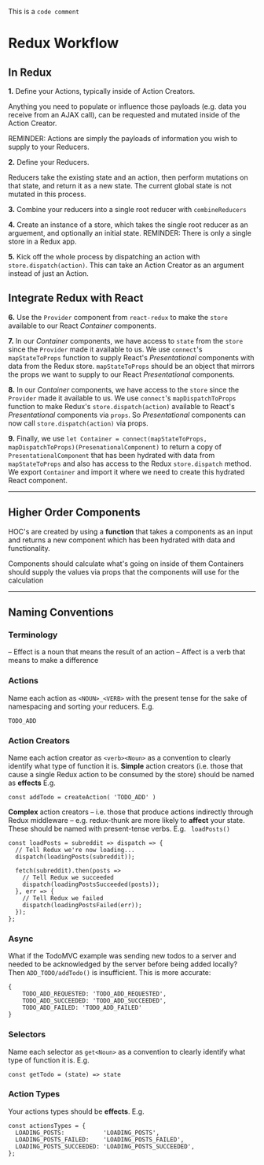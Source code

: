 This is a `code comment`


# Redux Workflow

## In Redux

**1.** Define your Actions, typically inside of Action Creators. 

Anything you need to populate or influence those payloads (e.g. data you receive from an AJAX call), can be requested and mutated inside of the Action Creator.

REMINDER: Actions are simply the payloads of information you wish to supply to your Reducers. 

**2.** Define your Reducers. 

Reducers take the existing state and an action, then perform mutations on that state, and return it as a new state. The current global state is not mutated in this process. 

**3.** Combine your reducers into a single root reducer with `combineReducers`

**4.** Create an instance of a store, which takes the single root reducer as an arguement, and optionally an initial state. REMINDER: There is only a single store in a Redux app.

**5.** Kick off the whole process by dispatching an action with `store.dispatch(action)`. This can take an Action Creator as an argument instead of just an Action.

## Integrate Redux with React

**6.** Use the `Provider` component from `react-redux` to make the `store` available to our React *Container* components.

**7.** In our *Container* components, we have access to `state` from the `store` since the `Provider` made it available to us. We use `connect`'s `mapStateToProps` function to supply React's *Presentational* components with data from the Redux store. `mapStateToProps` should be an object that mirrors the props we want to supply to our React *Presentational* components.

**8.** In our *Container* components, we have access to the `store` since  the `Provider` made it available to us. We use `connect`'s `mapDispatchToProps` function to make Redux's `store.dispatch(action)` available to React's *Presentational* components via `props`. So *Presentational* components can now call `store.dispatch(action)` via props.

**9.** Finally, we use `let Container = connect(mapStateToProps, mapDispatchToProps)(PresenationalComponent)` to return a copy of `PresentationalComponent` that has been hydrated with data from `mapStateToProps` and also has access to the Redux `store.dispatch` method. We export `Container` and import it where we need to create this hydrated React component.


------------

## Higher Order Components

HOC's are created by using a **function** that takes a components as an input and returns a new component which has been hydrated with data and functionality.

Components should calculate what's going on inside of them
Containers should supply the values via props that the components will use for the calculation

------------

## Naming Conventions

### Terminology

– Effect is a noun that means the result of an action
– Affect is a verb that means to make a difference

### Actions

Name each action as `<NOUN>_<VERB>` with the present tense for the sake of namespacing and sorting your reducers. E.g.

    TODO_ADD

### Action Creators

Name each action creator as `<verb><Noun>` as a convention to clearly identify what type of function it is. **Simple** action creators (i.e. those that cause a single Redux action to be consumed by the store) should be named as **effects** E.g.

`const addTodo = createAction( 'TODO_ADD' )`

**Complex** action creators – i.e. those that produce actions indirectly through Redux middleware – e.g. redux-thunk are more likely to **affect** your state. These should be named with present-tense verbs. E.g. ` loadPosts()`


    const loadPosts = subreddit => dispatch => {
      // Tell Redux we're now loading...
      dispatch(loadingPosts(subreddit));
     
      fetch(subreddit).then(posts =>
        // Tell Redux we succeeded
        dispatch(loadingPostsSucceeded(posts));
      }, err => {
        // Tell Redux we failed
        dispatch(loadingPostsFailed(err));
      });
    };

### Async 

What if the TodoMVC example was sending new todos to a server and needed to be acknowledged by the server before being added locally? Then `ADD_TODO/addTodo()` is insufficient. This is more accurate:

    { 
        TODO_ADD_REQUESTED: 'TODO_ADD_REQUESTED',
        TODO_ADD_SUCCEEDED: 'TODO_ADD_SUCCEEDED',
        TODO_ADD_FAILED: 'TODO_ADD_FAILED'
    }

### Selectors

Name each selector as `get<Noun>` as a convention to clearly identify what type of function it is. E.g.

    const getTodo = (state) => state


### Action Types

Your actions types should be **effects**. E.g. 

    const actionsTypes = {
      LOADING_POSTS:           'LOADING_POSTS',
      LOADING_POSTS_FAILED:    'LOADING_POSTS_FAILED',
      LOADING_POSTS_SUCCEEDED: 'LOADING_POSTS_SUCCEEDED',
    };

